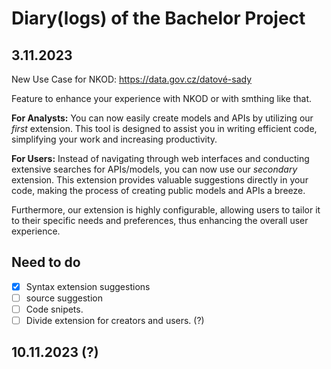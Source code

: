 # Diary(logs) of the Bachelor Project

## 3.11.2023

New Use Case for NKOD: https://data.gov.cz/datové-sady

Feature to enhance your experience with NKOD or with smthing like that.

**For Analysts:** You can now easily create models and APIs by utilizing 
our *first* extension. This tool is designed to assist you in writing efficient
code, simplifying your work and increasing productivity.

**For Users:** Instead of navigating through web interfaces and conducting
extensive searches for APIs/models, you can now use our *secondary* extension.
This extension provides valuable suggestions directly in your code, making the
process of creating public models and APIs a breeze.

Furthermore, our extension is highly configurable, allowing users to tailor it
to their specific needs and preferences, thus enhancing the overall user
experience.

## Need to do

- [x] Syntax extension suggestions
- [ ] source suggestion
- [ ] Code snipets.
- [ ] Divide extension for creators and users. (?)

## 10.11.2023 (?)